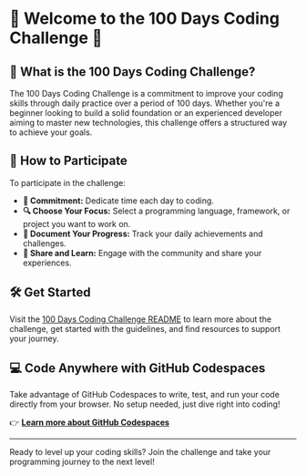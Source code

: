 # 🌟 Welcome to the 100 Days Coding Challenge 🌟

## 🚀 What is the 100 Days Coding Challenge?

The 100 Days Coding Challenge is a commitment to improve your coding skills through daily practice over a period of 100 days. Whether you're a beginner looking to build a solid foundation or an experienced developer aiming to master new technologies, this challenge offers a structured way to achieve your goals.

## 🎯 How to Participate

To participate in the challenge:

- **🔗 Commitment:** Dedicate time each day to coding.
- **🔍 Choose Your Focus:** Select a programming language, framework, or project you want to work on.
- **📝 Document Your Progress:** Track your daily achievements and challenges.
- **🤝 Share and Learn:** Engage with the community and share your experiences.

## 🛠 Get Started

Visit the [100 Days Coding Challenge README](100%20days%20of%20coding/readme.md) to learn more about the challenge, get started with the guidelines, and find resources to support your journey.

## 💻 Code Anywhere with GitHub Codespaces

Take advantage of GitHub Codespaces to write, test, and run your code directly from your browser. No setup needed, just dive right into coding!

👉 **[Learn more about GitHub Codespaces](https://github.com/features/codespaces)**

---

Ready to level up your coding skills? Join the challenge and take your programming journey to the next level!
